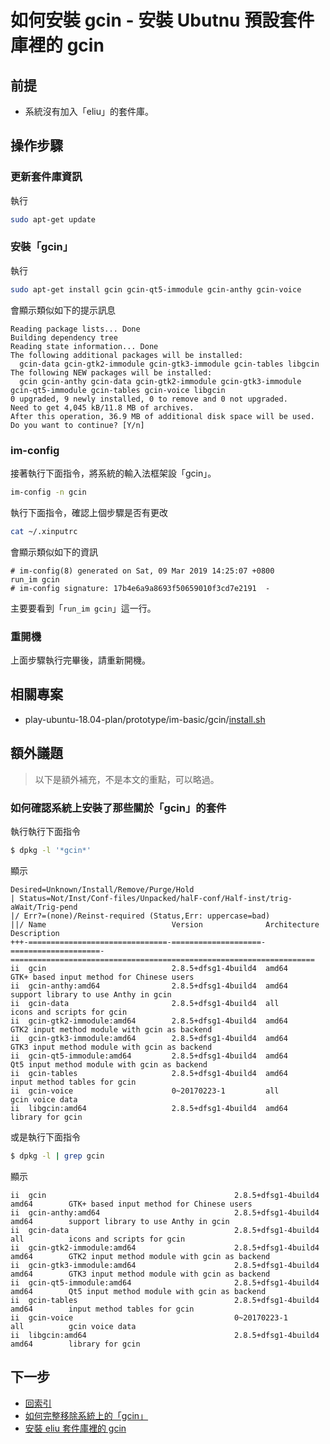
# 如何安裝 gcin - 安裝 Ubutnu 預設套件庫裡的 gcin


## 前提

* 系統沒有加入「eliu」的套件庫。


## 操作步驟


### 更新套件庫資訊

執行

``` sh
sudo apt-get update
```


### 安裝「gcin」

執行

``` sh
sudo apt-get install gcin gcin-qt5-immodule gcin-anthy gcin-voice
```

會顯示類似如下的提示訊息

```
Reading package lists... Done
Building dependency tree       
Reading state information... Done
The following additional packages will be installed:
  gcin-data gcin-gtk2-immodule gcin-gtk3-immodule gcin-tables libgcin
The following NEW packages will be installed:
  gcin gcin-anthy gcin-data gcin-gtk2-immodule gcin-gtk3-immodule gcin-qt5-immodule gcin-tables gcin-voice libgcin
0 upgraded, 9 newly installed, 0 to remove and 0 not upgraded.
Need to get 4,045 kB/11.8 MB of archives.
After this operation, 36.9 MB of additional disk space will be used.
Do you want to continue? [Y/n]
```

### im-config

接著執行下面指令，將系統的輸入法框架設「gcin」。

``` sh
im-config -n gcin
```

執行下面指令，確認上個步驟是否有更改

``` sh
cat ~/.xinputrc
```

會顯示類似如下的資訊

```
# im-config(8) generated on Sat, 09 Mar 2019 14:25:07 +0800
run_im gcin
# im-config signature: 17b4e6a9a8693f50659010f3cd7e2191  -
```

主要要看到「`run_im gcin`」這一行。


### 重開機

上面步驟執行完畢後，請重新開機。


## 相關專案

* play-ubuntu-18.04-plan/prototype/im-basic/gcin/[install.sh](https://github.com/samwhelp/play-ubuntu-18.04-plan/blob/master/prototype/im-basic/gcin/install.sh)


## 額外議題

> 以下是額外補充，不是本文的重點，可以略過。

### 如何確認系統上安裝了那些關於「gcin」的套件

執行執行下面指令

``` sh
$ dpkg -l '*gcin*'
```

顯示

```
Desired=Unknown/Install/Remove/Purge/Hold
| Status=Not/Inst/Conf-files/Unpacked/halF-conf/Half-inst/trig-aWait/Trig-pend
|/ Err?=(none)/Reinst-required (Status,Err: uppercase=bad)
||/ Name                            Version              Architecture         Description
+++-===============================-====================-====================-====================================================================
ii  gcin                            2.8.5+dfsg1-4build4  amd64                GTK+ based input method for Chinese users
ii  gcin-anthy:amd64                2.8.5+dfsg1-4build4  amd64                support library to use Anthy in gcin
ii  gcin-data                       2.8.5+dfsg1-4build4  all                  icons and scripts for gcin
ii  gcin-gtk2-immodule:amd64        2.8.5+dfsg1-4build4  amd64                GTK2 input method module with gcin as backend
ii  gcin-gtk3-immodule:amd64        2.8.5+dfsg1-4build4  amd64                GTK3 input method module with gcin as backend
ii  gcin-qt5-immodule:amd64         2.8.5+dfsg1-4build4  amd64                Qt5 input method module with gcin as backend
ii  gcin-tables                     2.8.5+dfsg1-4build4  amd64                input method tables for gcin
ii  gcin-voice                      0~20170223-1         all                  gcin voice data
ii  libgcin:amd64                   2.8.5+dfsg1-4build4  amd64                library for gcin
```

或是執行下面指令

``` sh
$ dpkg -l | grep gcin
```

顯示

```
ii  gcin                                          2.8.5+dfsg1-4build4                          amd64        GTK+ based input method for Chinese users
ii  gcin-anthy:amd64                              2.8.5+dfsg1-4build4                          amd64        support library to use Anthy in gcin
ii  gcin-data                                     2.8.5+dfsg1-4build4                          all          icons and scripts for gcin
ii  gcin-gtk2-immodule:amd64                      2.8.5+dfsg1-4build4                          amd64        GTK2 input method module with gcin as backend
ii  gcin-gtk3-immodule:amd64                      2.8.5+dfsg1-4build4                          amd64        GTK3 input method module with gcin as backend
ii  gcin-qt5-immodule:amd64                       2.8.5+dfsg1-4build4                          amd64        Qt5 input method module with gcin as backend
ii  gcin-tables                                   2.8.5+dfsg1-4build4                          amd64        input method tables for gcin
ii  gcin-voice                                    0~20170223-1                                 all          gcin voice data
ii  libgcin:amd64                                 2.8.5+dfsg1-4build4                          amd64        library for gcin
```

## 下一步

* [回索引](all.md)
* [如何完整移除系統上的「gcin」](remove.md)
* [安裝 eliu 套件庫裡的 gcin](install-eliu.md)
